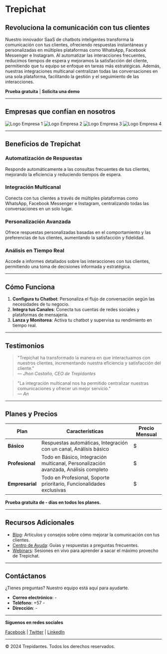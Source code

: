 # Trepichat

## Revoluciona la comunicación con tus clientes

Nuestro innovador SaaS de chatbots inteligentes transforma la comunicación con tus clientes, ofreciendo respuestas instantáneas y personalizadas en múltiples plataformas como WhatsApp, Facebook Messenger e Instagram. Al automatizar las interacciones frecuentes, reducimos tiempos de espera y mejoramos la satisfacción del cliente, permitiendo que tu equipo se enfoque en tareas más estratégicas. Además, nuestras integraciones multicanal centralizan todas las conversaciones en una sola plataforma, facilitando la gestión y el seguimiento de las interacciones.

**Prueba gratuita** | **Solicita una demo**

---

## Empresas que confían en nosotros

![Logo Empresa 1](ruta/logo1.png) ![Logo Empresa 2](ruta/logo2.png) ![Logo Empresa 3](ruta/logo3.png) ![Logo Empresa 4](ruta/logo4.png)

---

## Beneficios de Trepichat

### Automatización de Respuestas

Responde automáticamente a las consultas frecuentes de tus clientes, mejorando la eficiencia y reduciendo tiempos de espera.

### Integración Multicanal

Conecta con tus clientes a través de múltiples plataformas como WhatsApp, Facebook Messenger e Instagram, centralizando todas las conversaciones en un solo lugar.

### Personalización Avanzada

Ofrece respuestas personalizadas basadas en el comportamiento y las preferencias de tus clientes, aumentando la satisfacción y fidelidad.

### Análisis en Tiempo Real

Accede a informes detallados sobre las interacciones con tus clientes, permitiendo una toma de decisiones informada y estratégica.

---

## Cómo Funciona

1. **Configura tu Chatbot**: Personaliza el flujo de conversación según las necesidades de tu negocio.
2. **Integra tus Canales**: Conecta tus cuentas de redes sociales y plataformas de mensajería.
3. **Lanza y Monitorea**: Activa tu chatbot y supervisa su rendimiento en tiempo real.

---

## Testimonios

> "Trepichat ha transformado la manera en que interactuamos con nuestros clientes, incrementando nuestra eficiencia y satisfacción del cliente."  
> — *Jhon Castaño, CEO de Trepidantes*

> "La integración multicanal nos ha permitido centralizar nuestras comunicaciones y ofrecer un mejor servicio."  
> — *An*

---

## Planes y Precios

| Plan           | Características                                                                 | Precio Mensual |
|----------------|--------------------------------------------------------------------------------|----------------|
| **Básico**     | Respuestas automáticas, Integración con un canal, Análisis básico               | $           |
| **Profesional**| Todo en Básico, Integración multicanal, Personalización avanzada, Análisis completo | $            |
| **Empresarial**| Todo en Profesional, Soporte prioritario, Funcionalidades exclusivas            | $            |

**Prueba gratuita de - días en todos los planes.**

---

## Recursos Adicionales

- [Blog](enlace_al_blog): Artículos y consejos sobre cómo mejorar la comunicación con tus clientes.
- [Centro de Ayuda](enlace_al_centro_de_ayuda): Guías y respuestas a preguntas frecuentes.
- [Webinars](enlace_a_webinars): Sesiones en vivo para aprender a sacar el máximo provecho de Trepichat.

---

## Contáctanos

¿Tienes preguntas? Nuestro equipo está aquí para ayudarte.

- **Correo electrónico**: -
- **Teléfono**: +57 -
- **Dirección**: -

---

**Síguenos en redes sociales**

[Facebook](enlace_facebook) | [Twitter](enlace_twitter) | [LinkedIn](enlace_linkedin)

---

© 2024 Trepidantes. Todos los derechos reservados.
